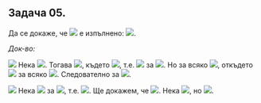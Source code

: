 ## Задача 05.

Да се докаже, че <img src="https://latex.codecogs.com/svg.latex?\Large&space;\forall{A_0,A_1,...,A_n}"> е изпълнено: <img src="https://latex.codecogs.com/svg.latex?\Large&space;P\big(\bigcap_{i=0}^{\infty}A_i\big)=\bigcap_{i=0}^{\infty}P\big(A_i\big)">.

*Док-во:*

<img src="https://latex.codecogs.com/svg.latex?\Large&space;(\subseteq)"> Нека <img src="https://latex.codecogs.com/svg.latex?\Large&space;X\in{P}\big(\bigcap_{i=0}^{\infty}A_i\big)">. Тогава <img src="https://latex.codecogs.com/svg.latex?\Large&space;X\subseteq\bigcap_{i=0}^{\infty}A_i\Leftrightarrow\forall{i},x\in{A_i}">, където <img src="https://latex.codecogs.com/svg.latex?\Large&space;x\in{X}">, т.е. <img src="https://latex.codecogs.com/svg.latex?\Large&space;\bigcap_{i=0}^{\infty}A_i\subseteq{A_k}"> за <img src="https://latex.codecogs.com/svg.latex?\Large&space;\forall{k}">. Но за всяко <img src="https://latex.codecogs.com/svg.latex?\Large&space;k\in{\mathbb{N}},{\;}\bigcap_{i=0}^{\infty}A_i\subseteq{A_k}">, откъдето <img src="https://latex.codecogs.com/svg.latex?\Large&space;X\in{A_k}"> за всяко <img src="https://latex.codecogs.com/svg.latex?\Large&space;k\in{\mathbb{N}}">. Следователно за <img src="https://latex.codecogs.com/svg.latex?\Large&space;\forall{k\in{\mathbb{N}}},{\;}x\in{P\big(A_k\big)}">.

<img src="https://latex.codecogs.com/svg.latex?\Large&space;(\supseteq)"> Нека <img src="https://latex.codecogs.com/svg.latex?\Large&space;Y\in{\bigcap_{i=0}^{\infty}}P\big(A_i\big)\Rightarrow{Y\in{P(A_0)}}{\;}\&{\;}Y\in{P(A_1)}{\;}\&{\;}..."> за <img src="https://latex.codecogs.com/svg.latex?\Large&space;\forall{i}\in{\mathbb{N}},{\;}Y\in{P(A_i)}">, т.е. <img src="https://latex.codecogs.com/svg.latex?\Large&space;Y\subseteq{A_i}">. Ще докажем, че <img src="https://latex.codecogs.com/svg.latex?\Large&space;Y\subseteq{\bigcap_{i=0}^{\infty}}A_i">. Нека <img src="https://latex.codecogs.com/svg.latex?\Large&space;y\in{Y}">, но <img src="https://latex.codecogs.com/svg.latex?\Large&space;\forall{i},{\;}Y\subseteq{A_i}\Rightarrow{y\in{A_i}},{\;}\forall{i}\in{\mathbb{N}}\Rightarrow{y\in\bigcap_{i=0}^{\infty}}A_i\Rightarrow{y\subseteq}P\big(\bigcap_{i=0}^{\infty}A_i\big)">.
